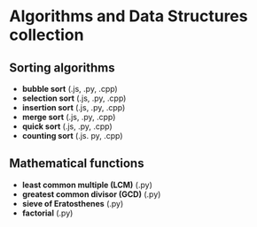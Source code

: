 # Algorithms and Data Structures collection

## Sorting algorithms
* **bubble sort** (.js, .py, .cpp)
* **selection sort** (.js, .py, .cpp)
* **insertion sort** (.js, .py, .cpp)
* **merge sort** (.js, .py, .cpp)
* **quick sort** (.js, .py, .cpp)
* **counting sort** (.js. py, .cpp)

## Mathematical functions
* **least common multiple (LCM)** (.py)
* **greatest common divisor (GCD)** (.py)
* **sieve of Eratosthenes** (.py)
* **factorial** (.py)